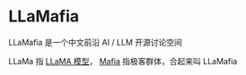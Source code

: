 # LLaMafia

LLaMafia 是一个中文前沿 AI / LLM 开源讨论空间

LLaMa 指 [LLaMA 模型](https://huggingface.co/blog/llama2)， [Mafia](https://en.wikipedia.org/wiki/PayPal_Mafia) 指极客群体，合起来叫 LLaMafia
